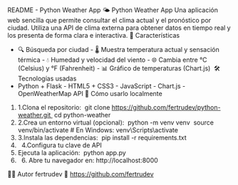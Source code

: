 README - Python Weather App
🌤️ Python Weather App
Una aplicación web sencilla que permite consultar el clima actual y el pronóstico por ciudad. Utiliza una API de clima externa para obtener datos en tiempo real y los presenta de forma clara e interactiva.
🚀 Características
- 🔍 Búsqueda por ciudad - 🌡️ Muestra temperatura actual y sensación térmica - 💧 Humedad y velocidad del viento - 🌐 Cambia entre °C (Celsius) y °F (Fahrenheit) - 📊 Gráfico de temperaturas (Chart.js) 
🛠️ Tecnologías usadas
- Python + Flask - HTML5 + CSS3 - JavaScript - Chart.js - OpenWeatherMap API 
🧪 Cómo usarlo localmente
1. 1.Clona el repositorio:  git clone https://github.com/fertrudev/python-weather.git   cd python-weather
2. 2.Crea un entorno virtual (opcional):    python -m venv venv    source venv/bin/activate  # En Windows: venv\Scripts\activate
3. 3.Instala las dependencias:    pip install -r requirements.txt
4.   4.Configura tu clave de API
5. Ejecuta la aplicación:    python app.py
6.   6. Abre tu navegador en: http://localhost:8000
   
👨‍💻 Autor
fertrudev 🔗 https://github.com/fertrudev
